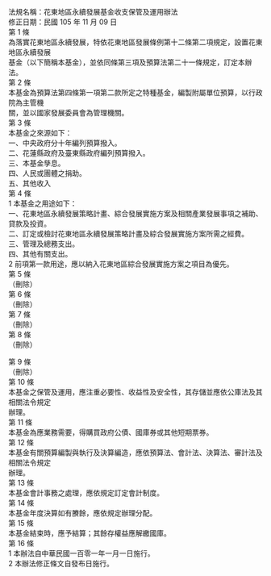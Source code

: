 法規名稱：花東地區永續發展基金收支保管及運用辦法  
修正日期：民國 105 年 11 月 09 日  
第 1 條  
為落實花東地區永續發展，特依花東地區發展條例第十二條第二項規定，設置花東地區永續發展  
基金（以下簡稱本基金），並依同條第三項及預算法第二十一條規定，訂定本辦法。  
第 2 條  
本基金為預算法第四條第一項第二款所定之特種基金，編製附屬單位預算，以行政院為主管機  
關，並以國家發展委員會為管理機關。  
第 3 條  
本基金之來源如下：  
一、中央政府分十年編列預算撥入。  
二、花蓮縣政府及臺東縣政府編列預算撥入。  
三、本基金孳息。  
四、人民或團體之捐助。  
五、其他收入  
第 4 條  
1 本基金之用途如下：  
一、花東地區永續發展策略計畫、綜合發展實施方案及相關產業發展事項之補助、貸款及投資。  
二、訂定或檢討花東地區永續發展策略計畫及綜合發展實施方案所需之經費。  
三、管理及總務支出。  
四、其他有關支出。  
2 前項第一款用途，應以納入花東地區綜合發展實施方案之項目為優先。  
第 5 條  
（刪除）  
第 6 條  
（刪除）  
第 7 條  
（刪除）  
第 8 條  
（刪除）  


第 9 條  
（刪除）  
第 10 條  
本基金之保管及運用，應注重必要性、收益性及安全性，其存儲並應依公庫法及其相關法令規定  
辦理。  
第 11 條  
本基金為應業務需要，得購買政府公債、國庫券或其他短期票券。  
第 12 條  
本基金有關預算編製與執行及決算編造，應依預算法、會計法、決算法、審計法及相關法令規定  
辦理。  
第 13 條  
本基金會計事務之處理，應依規定訂定會計制度。  
第 14 條  
本基金年度決算如有賸餘，應依規定辦理分配。  
第 15 條  
本基金結束時，應予結算；其餘存權益應解繳國庫。  
第 16 條  
1 本辦法自中華民國一百零一年一月一日施行。  
2 本辦法修正條文自發布日施行。  


